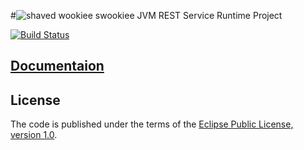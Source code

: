 #![shaved wookiee](http://www.gravatar.com/avatar/62cf8eb12029b66dfa837efa365f12b4) swookiee JVM REST Service Runtime Project

[![Build Status](https://travis-ci.org/swookiee/com.swookiee.runtime.png?branch=develop)](https://travis-ci.org/swookiee/com.swookiee.runtime)

## [Documentaion](http://swookiee.com)

## License
The code is published under the terms of the [Eclipse Public License, version 1.0](http://www.eclipse.org/legal/epl-v10.html).
